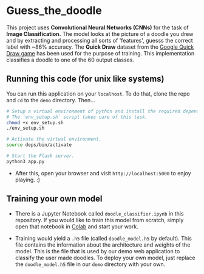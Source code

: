 # Guess_the_doodle
This project uses **Convolutional Neural Networks (CNNs)** for the task of **Image  Classification.** The model looks at the picture of a doodle you drew and by extracting and processing all sorts of 'features', guesss the correct label with ~86% accuracy. The **Quick Draw** dataset from the [Google Quick Draw game](https://quickdraw.withgoogle.com/#) has been used for the purpose of training. This implementation classifies a doodle to one of the 60 output classes.

## Running this code (for unix like systems)
You can run this application on your `localhost`. To do that, clone the repo and `cd` to the `demo` directory. Then...
```sh
# Setup a virtual environment of python and install the required dependencies.
# The `env_setup.sh` script takes care of this task.
chmod +x env_setup.sh
./env_setup.sh

# Activate the virtual environment.
source deps/bin/activate

# Start the Flask server.
python3 app.py
```
* After this, open your browser and visit `http://localhost:5000` to enjoy playing. :)

## Training your own model
* There is a Jupyter Notebook called `doodle_classifier.ipynb` in this repository. If you would like to train this model from scratch, simply open that notebook in [Colab](https://colab.research.google.com/notebooks/welcome.ipynb) and start your work.

* Training would yield a `.h5` file (called `doodle_model.h5` by default). This file contains the information about the architecture and weights of the model. This is the file that is used by our demo web application to classify the user made doodles. To deploy your own model, just replace the `doodle_model.h5` file in our `demo` directory with your own.
